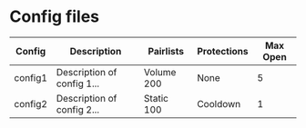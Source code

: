 # Config files

| Config  | Description                | Pairlists  | Protections | Max Open |
|---------|----------------------------|------------|-------------|----------|
| config1 | Description of config 1... | Volume 200 | None        | 5        |
| config2 | Description of config 2... | Static 100 | Cooldown    | 1        |
